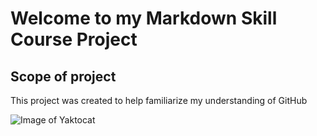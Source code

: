 # Welcome to my Markdown Skill Course Project
## Scope of project
<p> This project was created to help familiarize my understanding of GitHub </p>


![Image of Yaktocat](https://octodex.github.com/images/yaktocat.png)

